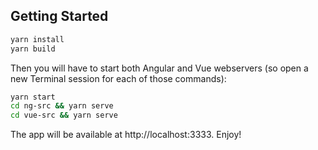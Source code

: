 ## Getting Started

```bash
yarn install
yarn build
```

Then you will have to start both Angular and Vue webservers (so open a new Terminal session for each of those commands):

```bash
yarn start
cd ng-src && yarn serve
cd vue-src && yarn serve
```

The app will be available at http://localhost:3333. Enjoy!